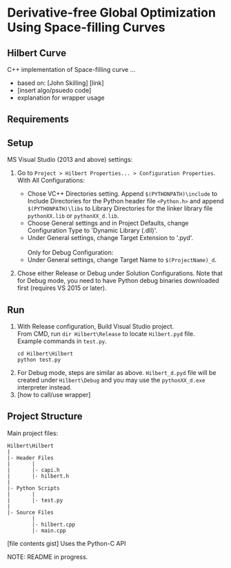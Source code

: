 # Derivative-free Global Optimization Using Space-filling Curves
## Hilbert Curve
C++ implementation of Space-filling curve ...
- based on: [John Skilling] [link]
- [insert algo/psuedo code]
- explanation for wrapper usage

## Requirements

## Setup
MS Visual Studio (2013 and above) settings:
1. Go to `Project > Hilbert Properties... > Configuration Properties`. With All Configurations:
   - Chose VC++ Directories setting. Append `$(PYTHONPATH)\include` to Include Directories for the Python header file                  `<Python.h>` and append `$(PYTHONPATH)\libs` to Library Directories for the linker library file `pythonXX.lib` or `pythonXX_d.lib`.
   - Choose General settings and in Project Defaults, change Configuration Type to 'Dynamic Library (.dll)'.
   - Under General settings, change Target Extension to '.pyd'. 
   <br /><br />
   Only for Debug Configuration:
   - Under General settings, change Target Name to `$(ProjectName)_d`.

2. Chose either Release or Debug under Solution Configurations. Note that for Debug mode, you need to have Python debug binaries downloaded first (requires VS 2015 or later).

## Run
1. With Release configuration, Build Visual Studio project.
   <br />
   From CMD, run `dir Hilbert\Release` to locate `Hilbert.pyd` file.
   <br />
   Example commands in `test.py`.
   ```Shell
   cd Hilbert\Hilbert
   python test.py
   ```
2. For Debug mode, steps are similar as above. `Hilbert_d.pyd` file will be created under `Hilbert\Debug` and you may use the `pythonXX_d.exe` interpreter instead.
3. [how to call/use wrapper]

## Project Structure
Main project files:
```
Hilbert\Hilbert
|
|- Header Files
|		|
|		|- capi.h
|		|- hilbert.h
|
|- Python Scripts
|		|
|		|- test.py
|
|- Source Files
		|
		|- hilbert.cpp
		|- main.cpp
```
[file contents gist]
Uses the Python-C API

NOTE: README in progress.
